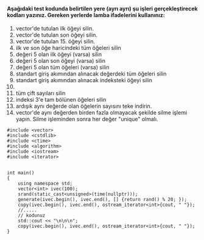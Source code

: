 #### Aşağıdaki test kodunda belirtilen yere (ayrı ayrı) şu işleri gerçekleştirecek kodları yazınız. Gereken yerlerde lamba ifadelerini kullanınız:

1) vector'de tutulan ilk öğeyi silin.
2) vector'de tutulan son öğeyi silin.
3) vector'de tutulan 15. öğeyi silin.
4) ilk ve son öğe haricindeki tüm öğeleri silin
5) değeri 5 olan ilk öğeyi (varsa) silin
6) değeri 5 olan son öğeyi (varsa) silin
7) değeri 5 olan tüm öğeleri (varsa) silin
8) standart giriş akımından alınacak değerdeki tüm öğeleri silin
9) standart giriş akımından alınacak indeksteki öğeyi silin
10) 
11) tüm çift sayıları silin
12) indeksi 3'e tam bölünen öğeleri silin
13) ardışık aynı değerde olan öğelerin sayısını teke indirin.
14) vector'de aynı değerden birden fazla olmayacak şekilde silme işlemi yapın. Silme işleminden sonra her değer "unique" olmalı.




```
#include <vector>
#include <cstdlib>
#include <ctime>
#include <algorithm>
#include <iostream>
#include <iterator>


int main()
{
	using namespace std;
	vector<int> ivec(100);
	srand(static_cast<unsigned>(time(nullptr)));
	generate(ivec.begin(), ivec.end(), [] {return rand() % 20; });
	copy(ivec.begin(), ivec.end(), ostream_iterator<int>{cout, " "});
	//.....
	// kodunuz
	std::cout << "\n\n\n";
	copy(ivec.begin(), ivec.end(), ostream_iterator<int>{cout, " "});
}
```
